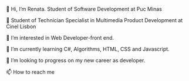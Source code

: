 👋 Hi, I’m Renata. Student of Software Development at Puc Minas

🌱 Student of Technician Specialist in Multimedia Product Development at Cinel Lisbon

👀 I’m interested in Web Developer-front end.

🌱 I’m currently learning C#, Algorithms, HTML, CSS and Javascript.

💞️ I’m looking to progress on my new career as developer.

📫 How to reach me
